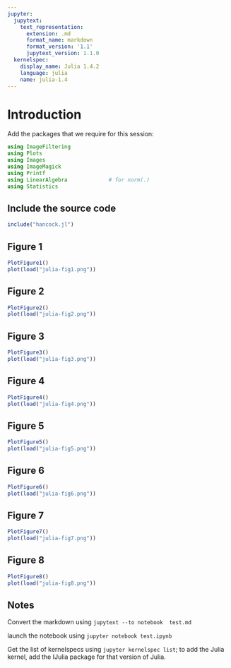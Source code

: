 ```yaml
---
jupyter:
  jupytext:
    text_representation:
      extension: .md
      format_name: markdown
      format_version: '1.1'
      jupytext_version: 1.1.0
  kernelspec:
    display_name: Julia 1.4.2
    language: julia
    name: julia-1.4
---
```



# Introduction

Add the packages that we require for this session:

```julia
using ImageFiltering
using Plots
using Images
using ImageMagick
using Printf
using LinearAlgebra             # for norm(.)
using Statistics       
```



## Include the source code

```julia
include("hancock.jl")
```



## Figure 1

```julia
PlotFigure1()
plot(load("julia-fig1.png"))
```

## Figure 2


```julia
PlotFigure2()
plot(load("julia-fig2.png"))
```

## Figure 3


```julia
PlotFigure3()
plot(load("julia-fig3.png"))
```



## Figure 4


```julia
PlotFigure4()
plot(load("julia-fig4.png"))
```

## Figure 5


```julia
PlotFigure5()
plot(load("julia-fig5.png"))
```

## Figure 6


```julia
PlotFigure6()
plot(load("julia-fig6.png"))
```

## Figure 7


```julia
PlotFigure7()
plot(load("julia-fig7.png"))
```

## Figure 8


```julia
PlotFigure8()
plot(load("julia-fig8.png"))
```

## Notes

Convert the markdown using `jupytext --to notebook  test.md`

launch the notebook using `jupyter notebook test.ipynb`

Get the list of kernelspecs using `jupyter kernelspec list`; to add
the Julia kernel, add the IJulia package for that version of Julia.


